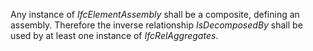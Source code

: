 Any instance of _IfcElementAssembly_ shall be a composite, defining an assembly. Therefore the inverse relationship _IsDecomposedBy_ shall be used by at least one instance of _IfcRelAggregates_.